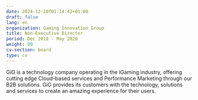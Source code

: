 ```yaml
---
date: 2024-12-10T01:14:43+01:00
draft: false
lang: en
organization: Gaming Innovation Group
title: Non-Executive Director
period: Dec 2018 - May 2020
weight: 99
cv-section: board
type: cv
---
```


GiG is a technology company operating in the iGaming industry, offering cutting edge Cloud-based services and Performance Marketing through our B2B solutions. GiG provides its customers with the technology, solutions and services to create an amazing experience for their users.
